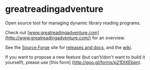 greatreadingadventure
=====================

Open source tool for managing dynamic library reading programs.  

Check out [www.greatreadingadventure.com](http://www.greatreadingadventure.com/) for an overview.

See the [Source Forge](http://sourceforge.net/projects/thegreatreadingadventure/) site for [releases and docs](http://sourceforge.net/projects/thegreatreadingadventure/files/), and the [wiki](http://sourceforge.net/p/thegreatreadingadventure/wiki/Home/).

If you want to propose a new feature (but can't/don't want to build it yourself), please use [this form] (http://goo.gl/forms/p21DIXEbpn).
